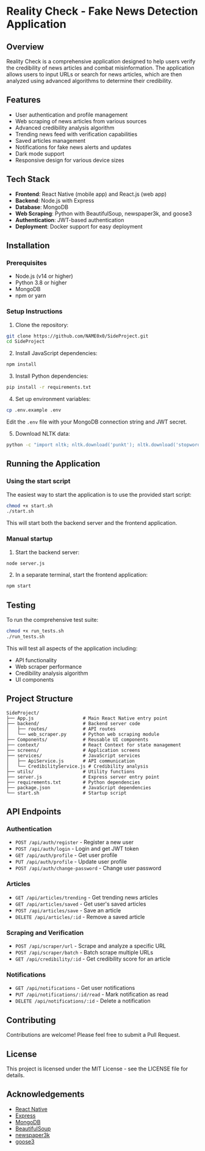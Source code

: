 # Reality Check - Fake News Detection Application

## Overview
Reality Check is a comprehensive application designed to help users verify the credibility of news articles and combat misinformation. The application allows users to input URLs or search for news articles, which are then analyzed using advanced algorithms to determine their credibility.

## Features
- User authentication and profile management
- Web scraping of news articles from various sources
- Advanced credibility analysis algorithm
- Trending news feed with verification capabilities
- Saved articles management
- Notifications for fake news alerts and updates
- Dark mode support
- Responsive design for various device sizes

## Tech Stack
- **Frontend**: React Native (mobile app) and React.js (web app)
- **Backend**: Node.js with Express
- **Database**: MongoDB
- **Web Scraping**: Python with BeautifulSoup, newspaper3k, and goose3
- **Authentication**: JWT-based authentication
- **Deployment**: Docker support for easy deployment

## Installation

### Prerequisites
- Node.js (v14 or higher)
- Python 3.8 or higher
- MongoDB
- npm or yarn

### Setup Instructions

1. Clone the repository:
```bash
git clone https://github.com/NAME0x0/SideProject.git
cd SideProject
```

2. Install JavaScript dependencies:
```bash
npm install
```

3. Install Python dependencies:
```bash
pip install -r requirements.txt
```

4. Set up environment variables:
```bash
cp .env.example .env
```
Edit the `.env` file with your MongoDB connection string and JWT secret.

5. Download NLTK data:
```bash
python -c "import nltk; nltk.download('punkt'); nltk.download('stopwords'); nltk.download('wordnet')"
```

## Running the Application

### Using the start script
The easiest way to start the application is to use the provided start script:

```bash
chmod +x start.sh
./start.sh
```

This will start both the backend server and the frontend application.

### Manual startup

1. Start the backend server:
```bash
node server.js
```

2. In a separate terminal, start the frontend application:
```bash
npm start
```

## Testing
To run the comprehensive test suite:

```bash
chmod +x run_tests.sh
./run_tests.sh
```

This will test all aspects of the application including:
- API functionality
- Web scraper performance
- Credibility analysis algorithm
- UI components

## Project Structure

```
SideProject/
├── App.js                  # Main React Native entry point
├── backend/                # Backend server code
│   ├── routes/             # API routes
│   └── web_scraper.py      # Python web scraping module
├── Components/             # Reusable UI components
├── context/                # React Context for state management
├── screens/                # Application screens
├── services/               # JavaScript services
│   ├── ApiService.js       # API communication
│   └── CredibilityService.js # Credibility analysis
├── utils/                  # Utility functions
├── server.js               # Express server entry point
├── requirements.txt        # Python dependencies
├── package.json            # JavaScript dependencies
└── start.sh                # Startup script
```

## API Endpoints

### Authentication
- `POST /api/auth/register` - Register a new user
- `POST /api/auth/login` - Login and get JWT token
- `GET /api/auth/profile` - Get user profile
- `PUT /api/auth/profile` - Update user profile
- `POST /api/auth/change-password` - Change user password

### Articles
- `GET /api/articles/trending` - Get trending news articles
- `GET /api/articles/saved` - Get user's saved articles
- `POST /api/articles/save` - Save an article
- `DELETE /api/articles/:id` - Remove a saved article

### Scraping and Verification
- `POST /api/scraper/url` - Scrape and analyze a specific URL
- `POST /api/scraper/batch` - Batch scrape multiple URLs
- `GET /api/credibility/:id` - Get credibility score for an article

### Notifications
- `GET /api/notifications` - Get user notifications
- `PUT /api/notifications/:id/read` - Mark notification as read
- `DELETE /api/notifications/:id` - Delete a notification

## Contributing
Contributions are welcome! Please feel free to submit a Pull Request.

## License
This project is licensed under the MIT License - see the LICENSE file for details.

## Acknowledgements
- [React Native](https://reactnative.dev/)
- [Express](https://expressjs.com/)
- [MongoDB](https://www.mongodb.com/)
- [BeautifulSoup](https://www.crummy.com/software/BeautifulSoup/)
- [newspaper3k](https://newspaper.readthedocs.io/)
- [goose3](https://github.com/goose3/goose3)
